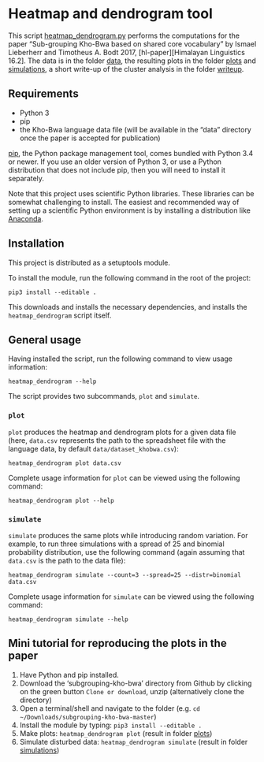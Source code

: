 # Heatmap and dendrogram tool

This script [heatmap_dendrogram.py][] performs the computations for
the paper “Sub-grouping Kho-Bwa based on shared core vocabulary” by
Ismael Lieberherr and Timotheus A. Bodt 2017, [hl-paper][Himalayan
Linguistics 16.2]. The data is in the folder [data][], the resulting
plots in the folder [plots][] and [simulations], a short write-up of
the cluster analysis in the folder [writeup][].


[heatmap_dendrogram.py]: ./heatmap_dendrogram.py
[data]: ./data/dataset_khobwa.csv
[plots]: ./plots/
[simulations]: ./simulations/
[writeup]: ./writeup/writeup-cluster-analysis.pdf
[hl-paper]: https://escholarship.org/uc/item/4t27h5fg

## Requirements

-   Python 3
-   pip
-   the Kho-Bwa language data file (will be available in the “data” directory once the paper is accepted for publication)

[pip][], the Python package management tool, comes bundled with Python 3.4 or
newer. If you use an older version of Python 3, or use a Python distribution
that does not include pip, then you will need to install it separately.

Note that this project uses scientific Python libraries. These libraries can be
somewhat challenging to install. The easiest and recommended way of setting up a
scientific Python environment is by installing a distribution like [Anaconda][].

[pip]: https://pip.pypa.io/en/stable/
[Anaconda]: https://docs.continuum.io/anaconda/install.html

## Installation

This project is distributed as a setuptools module.

To install the module, run the following command in the root of the project:

    pip3 install --editable .

This downloads and installs the necessary dependencies, and installs the
`heatmap_dendrogram` script itself.


## General usage

Having installed the script, run the following command to view usage
information:

    heatmap_dendrogram --help

The script provides two subcommands, `plot` and `simulate`.

### `plot`

`plot` produces the heatmap and dendrogram plots for a given data file (here,
`data.csv` represents the path to the spreadsheet file with the language data, by default `data/dataset_khobwa.csv`):

    heatmap_dendrogram plot data.csv

Complete usage information for `plot` can be viewed using the following command:

    heatmap_dendrogram plot --help

### `simulate`

`simulate` produces the same plots while introducing random variation. For
example, to run three simulations with a spread of 25 and binomial probability
distribution, use the following command (again assuming that `data.csv` is the
path to the data file):

    heatmap_dendrogram simulate --count=3 --spread=25 --distr=binomial data.csv

Complete usage information for `simulate` can be viewed using the following
command:

    heatmap_dendrogram simulate --help

## Mini tutorial for reproducing the plots in the paper
1. Have Python and pip installed.
2. Download the ‘subgrouping-kho-bwa’ directory from Github by clicking on the green button `Clone or download`, unzip (alternatively clone the directory)
3. Open a terminal/shell and navigate to the folder (e.g. `cd ~/Downloads/subgrouping-kho-bwa-master`)
4. Install the module by typing: `pip3 install --editable .`
5. Make plots: `heatmap_dendrogram plot` (result in folder [plots][])
6. Simulate disturbed data: `heatmap_dendrogram simulate` (result in folder [simulations][])
